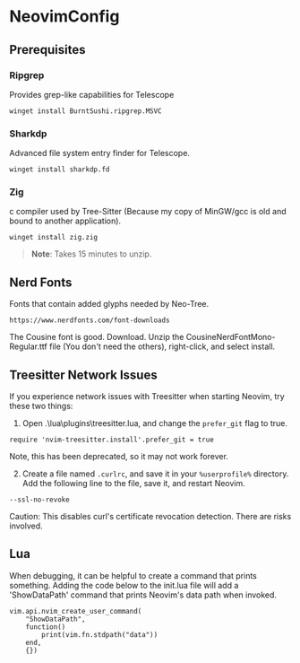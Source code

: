 # NeovimConfig

## Prerequisites

### Ripgrep
Provides grep-like capabilities for Telescope
```
winget install BurntSushi.ripgrep.MSVC
```

### Sharkdp
Advanced file system entry finder for Telescope.
```
winget install sharkdp.fd
```

### Zig
c compiler used by Tree-Sitter (Because my copy of MinGW/gcc is old and bound 
to another application).
```
winget install zig.zig
```
> **Note**: Takes 15 minutes to unzip.

## Nerd Fonts
Fonts that contain added glyphs needed by Neo-Tree.
```
https://www.nerdfonts.com/font-downloads
```
The Cousine font is good. Download. Unzip the CousineNerdFontMono-Regular.ttf 
file (You don't need the others), right-click, and select install.

## Treesitter Network Issues
If you experience network issues with Treesitter when starting Neovim, try 
these two things:

1. Open .\lua\plugins\treesitter.lua, and change the `prefer_git` flag to true.
```
require 'nvim-treesitter.install'.prefer_git = true
```
Note, this has been deprecated, so it may not work forever.

2. Create a file named `.curlrc`, and save it in your `%userprofile%` directory. 
Add the following line to the file, save it, and restart Neovim.
```
--ssl-no-revoke
```
Caution: This disables curl's certificate revocation detection. There are 
risks involved.

## Lua
When debugging, it can be helpful to create a command that prints something.
Adding the code below to the init.lua file will add a 'ShowDataPath' command
that prints Neovim's data path when invoked.
```
vim.api.nvim_create_user_command(
    "ShowDataPath",
    function()
        print(vim.fn.stdpath("data"))
    end,
    {})
```
